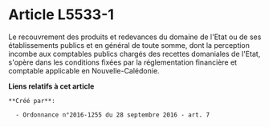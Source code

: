 # Article L5533-1

Le recouvrement des produits et redevances du domaine de l'Etat ou de ses établissements publics et en général de toute
somme, dont la perception incombe aux comptables publics chargés des recettes domaniales de l'Etat, s'opère dans les
conditions fixées par la réglementation financière et comptable applicable en Nouvelle-Calédonie.

**Liens relatifs à cet article**

	**Créé par**:

	  - Ordonnance n°2016-1255 du 28 septembre 2016 - art. 7
